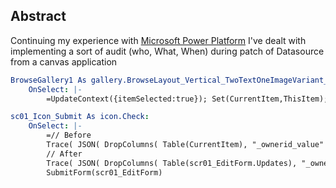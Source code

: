 
## Abstract

Continuing my experience with [Microsoft Power Platform](https://powerplatform.microsoft.com/en-us/) I've dealt with implementing a sort of audit (who, What, When) during patch of Datasource from a canvas application



```yaml
BrowseGallery1 As gallery.BrowseLayout_Vertical_TwoTextOneImageVariant_pcfCore:
    OnSelect: |-
        =UpdateContext({itemSelected:true}); Set(CurrentItem,ThisItem);
```

```yaml
sc01_Icon_Submit As icon.Check:
    OnSelect: |-
        =// Before
        Trace( JSON( DropColumns( Table(CurrentItem), "_ownerid_value" ) ), TraceSeverity.Information );
        // After
        Trace( JSON( DropColumns( Table(scr01_EditForm.Updates), "_ownerid_value" ) ), TraceSeverity.Information );
        SubmitForm(scr01_EditForm)
```
